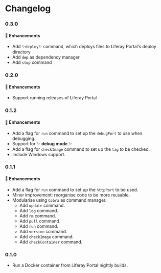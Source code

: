 # Changelog

<a name="0.3.0"></a>
### 0.3.0
#### :rocket: Enhancements
* Add :sparkles:`deploy`:sparkles: command, which deploys files to Liferay Portal's deploy directory
* Add `dep` as dependency manager
* Add `stop` command

<a name="0.2.0"></a>
### 0.2.0
#### :rocket: Enhancements
* Support running releases of Liferay Portal

<a name="0.1.2"></a>
### 0.1.2
#### :rocket: Enhancements
* Add a flag for `run` command to set up the `debugPort` to use when debugging.
* Support for :sparkles: **debug mode** :sparkles:
* Add a flag for `checkImage` command to set up the `tag` to be checked.
* Include Windows support.

<a name="0.1.1"></a>
### 0.1.1
#### :rocket: Enhancements
* Add a flag for `run` command to set up the `httpPort` to be used.
* Minor improvement: reorganise code to be more reusable.
* Modularise using `Cobra` as command manager.
    * Add `update` command.
    * Add `log` command.
    * Add `rm` command.
    * Add `pull` command.
    * Add `run` command.
    * Add `version` command.
    * Add `checkImage` command.
    * Add `checkContainer` command.

<a name="0.1.0"></a>
### 0.1.0
* Run a Docker container from Liferay Portal nightly builds.